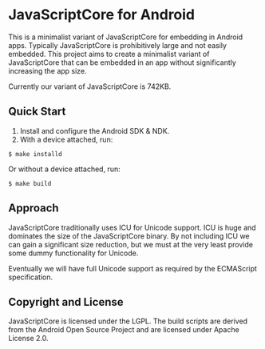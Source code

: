 # JavaScriptCore for Android

This is a minimalist variant of JavaScriptCore for embedding in Android
apps. Typically JavaScriptCore is prohibitively large and not easily
embedded. This project aims to create a minimalist variant of
JavaScriptCore that can be embedded in an app without significantly
increasing the app size.

Currently our variant of JavaScriptCore is 742KB.


## Quick Start

1. Install and configure the Android SDK & NDK.
2. With a device attached, run:

```
$ make installd
```

Or without a device attached, run:

```
$ make build
```


## Approach

JavaScriptCore traditionally uses ICU for Unicode support. ICU is huge
and dominates the size of the JavaScriptCore binary. By not including
ICU we can gain a significant size reduction, but we must at the very
least provide some dummy functionality for Unicode.

Eventually we will have full Unicode support as required by the
ECMAScript specification.


## Copyright and License

JavaScriptCore is licensed under the LGPL. The build scripts are
derived from the Android Open Source Project and are licensed under
Apache License 2.0.
